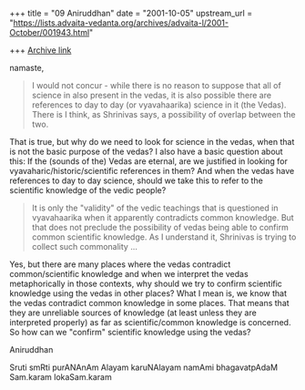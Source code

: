 +++
title = "09 Aniruddhan"
date = "2001-10-05"
upstream_url = "https://lists.advaita-vedanta.org/archives/advaita-l/2001-October/001943.html"

+++
[Archive link](https://lists.advaita-vedanta.org/archives/advaita-l/2001-October/001943.html)

namaste,

> I would not concur - while there is no reason to suppose that all of
>science in also present in the vedas, it is also possible there are
>references to day to day (or vyavahaarika) science in it (the Vedas).
>There is I think, as Shrinivas says, a possibility of overlap between
>the two.

That is true, but why do we need to look for science in the vedas, when
that is not the basic purpose of the vedas? I also have a basic question
about this: If the (sounds of the) Vedas are eternal, are we justified in
looking for vyavaharic/historic/scientific references in them? And when
the vedas have references to day to day science, should we take this to
refer to the scientific knowledge of the vedic people?

> It is only the "validity" of the vedic teachings that is questioned in
>vyavahaarika when it apparently contradicts common knowledge. But that
>does not preclude the possibility of vedas being able to confirm common
>scientific knowledge. As I understand it, Shrinivas is trying to
>collect such commonality ...

Yes, but there are many places where the vedas contradict
common/scientific knowledge and when we interpret the vedas metaphorically
in those contexts, why should we try to confirm scientific knowledge using
the vedas in other places? What I mean is, we know that the vedas
contradict common knowledge in some places. That means that they are
unreliable sources of knowledge (at least unless they are interpreted
properly) as far as scientific/common knowledge is concerned. So how can
we "confirm" scientific knowledge using the vedas?

Aniruddhan

Sruti smRti purANAnAm Alayam karuNAlayam
namAmi bhagavatpAdaM Sam.karam lokaSam.karam

